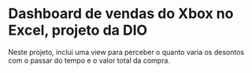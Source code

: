 # Dashboard de vendas do Xbox no Excel, projeto da DIO 

Neste projeto, inclui uma view para perceber o quanto varia os desontos com o passar do tempo e o valor total da compra.
